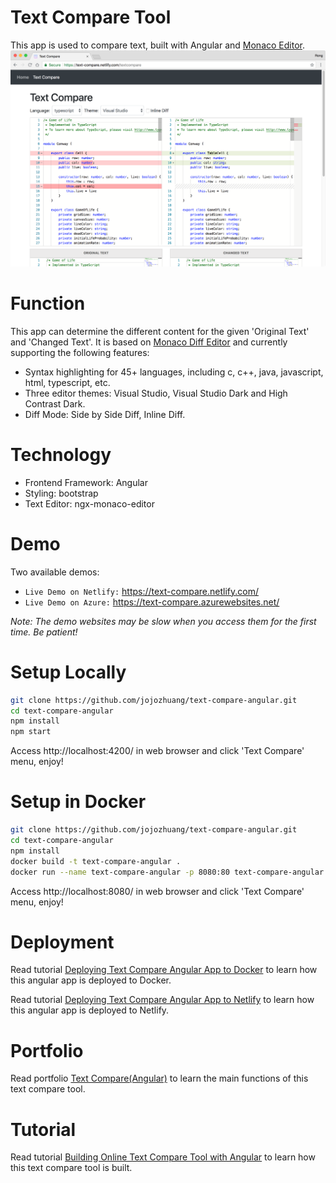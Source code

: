 # Text Compare Tool
This app is used to compare text, built with Angular and [Monaco Editor](https://github.com/Microsoft/monaco-editor).
<kbd>![image](/src/assets/typescript.png)</kbd>

# Function
This app can determine the different content for the given 'Original Text' and 'Changed Text'. It is based on [Monaco Diff Editor](https://microsoft.github.io/monaco-editor/index.html) and currently supporting the following features:
* Syntax highlighting for 45+ languages, including c, c++, java, javascript, html, typescript, etc.
* Three editor themes: Visual Studio, Visual Studio Dark and High Contrast Dark.
* Diff Mode: Side by Side Diff, Inline Diff.

# Technology
* Frontend Framework: Angular
* Styling: bootstrap
* Text Editor: ngx-monaco-editor

# Demo
Two available demos:
* `Live Demo on Netlify:` <a href="https://text-compare.netlify.com/" target="\_blank">https://text-compare.netlify.com/</a>
* `Live Demo on Azure:` <a href="https://text-compare.azurewebsites.net/" target="\_blank">https://text-compare.azurewebsites.net/</a>

*Note: The demo websites may be slow when you access them for the first time. Be patient!*

# Setup Locally
```bash
git clone https://github.com/jojozhuang/text-compare-angular.git
cd text-compare-angular
npm install
npm start
```
Access http://localhost:4200/ in web browser and click 'Text Compare' menu, enjoy!

# Setup in Docker
```bash
git clone https://github.com/jojozhuang/text-compare-angular.git
cd text-compare-angular
npm install
docker build -t text-compare-angular .
docker run --name text-compare-angular -p 8080:80 text-compare-angular
```
Access http://localhost:8080/ in web browser and click 'Text Compare' menu, enjoy!

# Deployment
Read tutorial [Deploying Text Compare Angular App to Docker](https://jojozhuang.github.io/tutorial/angular/deploying-text-compare-angular-app-to-docker/) to learn how this angular app is deployed to Docker.

Read tutorial [Deploying Text Compare Angular App to Netlify](https://jojozhuang.github.io/tutorial/angular/deploying-text-compare-angular-app-to-netlify/) to learn how this angular app is deployed to Netlify.

# Portfolio
Read portfolio [Text Compare(Angular)](https://jojozhuang.github.io/portfolio/text-compare-angular/) to learn the main functions of this text compare tool.

# Tutorial
Read tutorial [Building Online Text Compare Tool with Angular](https://jojozhuang.github.io/tutorial/angular/building-online-text-compare-tool-with-angular/) to learn how this text compare tool is built.
